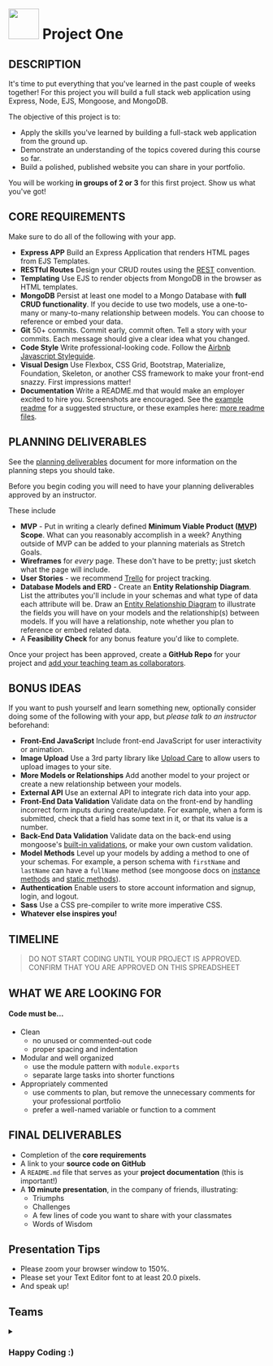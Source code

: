 # <img src="https://cloud.githubusercontent.com/assets/7833470/10423298/ea833a68-7079-11e5-84f8-0a925ab96893.png" width="60"> Project One

## DESCRIPTION

It's time to put everything that you've learned in the past couple of weeks together! For this project you will build a full stack web application using Express, Node, EJS, Mongoose, and MongoDB.

The objective of this project is to:

* Apply the skills you've learned by building a full-stack web application from the ground up.
* Demonstrate an understanding of the topics covered during this course so far.
* Build a polished, published website you can share in your portfolio.  

You will be working **in groups of 2 or 3** for this first project. Show us what you've got!

## CORE REQUIREMENTS
Make sure to do all of the following with your app.

* **Express APP** Build an Express Application that renders HTML pages from EJS Templates.
* **RESTful Routes** Design your CRUD routes using the [REST](https://git.generalassemb.ly/sf-sei-1/express-dynamic-routes#restful-routing-preview) convention.
* **Templating** Use EJS to render objects from MongoDB in the browser as HTML templates.  
* **MongoDB** Persist at least one model to a Mongo Database with **full CRUD functionality**. If you decide to use two models, use a one-to-many or many-to-many relationship between models. You can choose to reference or embed your data.
* **Git** 50+ commits. Commit early, commit often. Tell a story with your commits. Each message should give a clear idea what you changed.
* **Code Style** Write professional-looking code. Follow the [Airbnb Javascript Styleguide](https://github.com/airbnb/javascript).
* **Visual Design** Use Flexbox, CSS Grid, Bootstrap, Materialize, Foundation, Skeleton, or another CSS framework to make your front-end snazzy. First impressions matter!
* **Documentation** Write a README.md that would make an employer excited to hire you. Screenshots are encouraged. See the [example readme](./example-readme.md) for a suggested structure, or these examples here: [more readme files](https://git.generalassemb.ly/wc-seir-1207/Project_Planning_Examples).

## PLANNING DELIVERABLES

See the [planning deliverables](./planning.md) document for more information on the planning steps you should take.

Before you begin coding you will need to have your planning deliverables approved by an instructor.

These include
  * **MVP** - Put in writing a clearly defined **Minimum Viable Product ([MVP](http://en.wikipedia.org/wiki/Minimum_viable_product)) Scope**. What can you reasonably accomplish in a week? Anything outside of MVP can be added to your planning materials as Stretch Goals.
  * **Wireframes** for _every_ page. These don't have to be pretty; just sketch what the page will include.
  * **User Stories** - we recommend [Trello](https://trello.com/) for project tracking.
  * **Database Models and ERD** - Create an **Entity Relationship Diagram**. List the attributes you'll include in your schemas and what type of data each attribute will be. Draw an [Entity Relationship Diagram](./readme-assets/erd.png) to illustrate the fields you will have on your models and the relationship(s) between models. If you will have a relationship, note whether you plan to reference or embed related data.
  * A **Feasibility Check** for any bonus feature you'd like to complete.


Once your project has been approved, create a **GitHub Repo** for your project and [add your teaching team as collaborators](https://help.github.com/articles/adding-collaborators-to-a-personal-repository/).

## BONUS IDEAS  
If you want to push yourself and learn something new, optionally consider doing some of the following with your app, but *please talk to an instructor* beforehand:

* **Front-End JavaScript** Include front-end JavaScript for user interactivity or animation.
* **Image Upload** Use a 3rd party library like [Upload Care](https://uploadcare.com/) to allow users to upload images to your site.
* **More Models or Relationships** Add another model to your project or create a new relationship between your models.
* **External API** Use an external API to integrate rich data into your app.
* **Front-End Data Validation** Validate data on the front-end by handling incorrect form inputs during create/update. For example, when a form is submitted, check that a field has some text in it, or that its value is a number.
* **Back-End Data Validation** Validate data on the back-end using mongoose's [built-in validations](http://mongoosejs.com/docs/validation.html#built-in-validators), or make your own custom validation.
* **Model Methods** Level up your models by adding a method to one of your schemas.  For example, a person schema with `firstName` and `lastName` can have a `fullName` method (see mongoose docs on [instance methods](http://mongoosejs.com/docs/guide.html#methods) and [static methods](http://mongoosejs.com/docs/guide.html#statics)).
* **Authentication** Enable users to store account information and signup, login, and logout.
* **Sass** Use a CSS pre-compiler to write more imperative CSS.
* **Whatever else inspires you!**

## TIMELINE

> DO NOT START CODING UNTIL YOUR PROJECT IS APPROVED. CONFIRM THAT YOU ARE APPROVED ON THIS SPREADSHEET

## WHAT WE ARE LOOKING FOR

#### Code must be...
* Clean   
  - no unused or commented-out code   
  - proper spacing and indentation  
* Modular and well organized   
  - use the module pattern with `module.exports`  
  - separate large tasks into shorter functions
* Appropriately commented
  - use comments to plan, but remove the unnecessary comments for your professional portfolio
  - prefer a well-named variable or function to a comment

## FINAL DELIVERABLES

* Completion of the **core requirements**
* A link to your **source code on GitHub**
* A `README.md` file that serves as your **project documentation** (this is important!)
* A **10 minute presentation**, in the company of friends, illustrating:
    - Triumphs
    - Challenges
    - A few lines of code you want to share with your classmates
    - Words of Wisdom

## Presentation Tips
* Please zoom your browser window to 150%.
* Please set your Text Editor font to at least 20.0 pixels.
* And speak up!

## Teams

<details>
  <summary><h3>Happy Coding :)</h3></summary>
  <ul>
   <li>DK Nam, Brooke Calhoun</li>
   <li>Satya Sette, Nicole Ndeto</li>
   <li>Cody Tsao, Greg Danko, Gonzalo Meza-Cabrera</li>
   <li>Stephany Burden, Megan Waltman</li>
   <li>Jack Mayer, Erin Ogden</li>
   <li>Neeraj Kane, Marshawn Davidson, Marshall Watrous</li>
  </ul>
</details>
